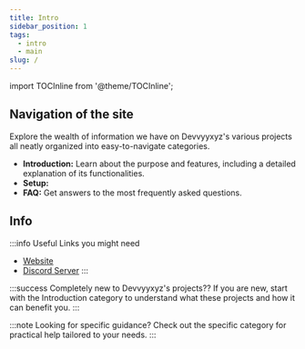 ```yaml
---
title: Intro
sidebar_position: 1
tags:
  - intro
  - main
slug: /
---
```


import TOCInline from '@theme/TOCInline';

<TOCInline toc={toc}/>

## Navigation of the site

Explore the wealth of information we have on Devvyyxyz's various projects all neatly organized into easy-to-navigate categories.

- **Introduction:** Learn about the purpose and features, including a detailed explanation of its functionalities.
- **Setup:** 
- **FAQ:** Get answers to the most frequently asked questions.

## Info

:::info Useful Links you might need
- [Website](https://docs.devvyy.xyz)
- [Discord Server](https://dev0.devvyy.xyz/discord)
:::

:::success Completely new to Devvyyxyz's projects??
If you are new, start with the Introduction category to understand what these projects and how it can benefit you.
:::

:::note Looking for specific guidance?
Check out the specific category for practical help tailored to your needs.
:::
